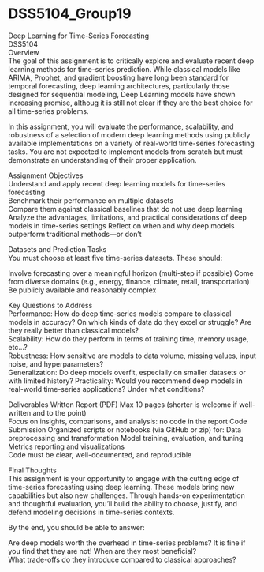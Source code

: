 # DSS5104_Group19

Deep Learning for Time-Series Forecasting  
DSS5104  
Overview  
The goal of this assignment is to critically explore and evaluate recent deep learning methods for time-series prediction. While classical models like ARIMA, Prophet, and gradient boosting have long been standard for temporal forecasting, deep learning architectures, particularly those designed for sequential modeling, Deep Learning models have shown increasing promise, althoug it is still not clear if they are the best choice for all time-series problems.

In this assignment, you will evaluate the performance, scalability, and robustness of a selection of modern deep learning methods using publicly available implementations on a variety of real-world time-series forecasting tasks. You are not expected to implement models from scratch but must demonstrate an understanding of their proper application.

Assignment Objectives  
Understand and apply recent deep learning models for time-series forecasting  
Benchmark their performance on multiple datasets  
Compare them against classical baselines that do not use deep learning  
Analyze the advantages, limitations, and practical considerations of deep models in time-series settings 
Reflect on when and why deep models outperform traditional methods—or don’t

Datasets and Prediction Tasks    
You must choose at least five time-series datasets. These should:

Involve forecasting over a meaningful horizon (multi-step if possible) 
Come from diverse domains (e.g., energy, finance, climate, retail, transportation) 
Be publicly available and reasonably complex 

Key Questions to Address  
Performance: How do deep time-series models compare to classical models in accuracy? On which kinds of data do they excel or struggle? Are they really better than classical models?  
Scalability: How do they perform in terms of training time, memory usage, etc…?  
Robustness: How sensitive are models to data volume, missing values, input noise, and hyperparameters?  
Generalization: Do deep models overfit, especially on smaller datasets or with limited history? 
Practicality: Would you recommend deep models in real-world time-series applications? Under what conditions? 

Deliverables 
Written Report (PDF)
Max 10 pages (shorter is welcome if well-written and to the point)  
Focus on insights, comparisons, and analysis: no code in the report 
Code Submission 
Organized scripts or notebooks (via GitHub or zip) for:
Data preprocessing and transformation 
Model training, evaluation, and tuning  
Metrics reporting and visualizations  
Code must be clear, well-documented, and reproducible 

Final Thoughts   
This assignment is your opportunity to engage with the cutting edge of time-series forecasting using deep learning. These models bring new capabilities but also new challenges. Through hands-on experimentation and thoughtful evaluation, you’ll build the ability to choose, justify, and defend modeling decisions in time-series contexts.

By the end, you should be able to answer:

Are deep models worth the overhead in time-series problems? It is fine if you find that they are not! 
When are they most beneficial?  
What trade-offs do they introduce compared to classical approaches?  
